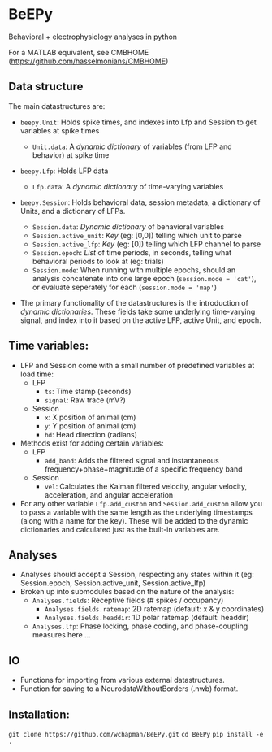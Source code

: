 # BeEPy
Behavioral + electrophysiology analyses in python

For a MATLAB equivalent, see CMBHOME (https://github.com/hasselmonians/CMBHOME)

## Data structure
The main datastructures are:
- `beepy.Unit`: Holds spike times, and indexes into Lfp and Session to get variables at spike times
  - `Unit.data`: A *dynamic dictionary* of variables (from LFP and behavior) at spike time
- `beepy.Lfp`: Holds LFP data
  - `Lfp.data`: A *dynamic dictionary* of time-varying variables
- `beepy.Session`: Holds behavioral data, session metadata, a dictionary of Units, and a dictionary of LFPs. 
  - `Session.data`: *Dynamic dictionary* of behavioral variables
  - `Session.active_unit`: *Key* (eg: [0,0]) telling which unit to parse
  - `Session.active_lfp`: *Key* (eg: [0]) telling which LFP channel to parse
  - `Session.epoch`: *List* of time periods, in seconds, telling what behavioral periods to look at (eg: trials)
  - `Session.mode`: When running with multiple epochs, should an analysis concatenate into one large epoch (`session.mode = 'cat'`), or evaluate seperately for each (`session.mode = 'map'`)

- The primary functionality of the datastructures is the introduction of *dynamic dictionaries*. These fields take some underlying time-varying signal, and index into it based on the active LFP, active Unit, and epoch.

## Time variables:
- LFP and Session come with a small number of predefined variables at load time:
  - LFP
    - `ts`: Time stamp (seconds)
    - `signal`: Raw trace (mV?)
  - Session
    - `x`: X position of animal (cm)
    - `y`: Y position of animal (cm)
    - `hd`: Head direction (radians)
- Methods exist for adding certain variables:
  - LFP
    - `add_band`: Adds the filtered signal and instantaneous frequency+phase+magnitude of a specific frequency band
  - Session
    - `vel`: Calculates  the Kalman filtered velocity, angular velocity, acceleration, and angular acceleration
- For any other variable `Lfp.add_custom` and `Session.add_custom` allow you to pass a variable with the same length as the underlying timestamps (along with a name for the key). These will be added to the dynamic dictionaries and calculated just as the built-in variables are.

## Analyses
- Analyses should accept a Session, respecting any states within it (eg: Session.epoch, Session.active_unit, Session.active_lfp)
- Broken up into submodules based on the nature of the analysis:
  - `Analyses.fields`: Receptive fields (# spikes / occupancy)
    - `Analyses.fields.ratemap`: 2D ratemap (default: x & y coordinates)
    - `Analyses.fields.headdir`: 1D polar ratemap (default: headdir)
  - `Analyses.lfp`: Phase locking, phase coding, and phase-coupling measures here ...

## IO
- Functions for importing from various external datastructures.
- Function for saving to a NeurodataWithoutBorders (.nwb) format.

## Installation:
`git clone https://github.com/wchapman/BeEPy.git`
`cd BeEPy`
`pip install -e .`
